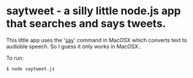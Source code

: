 saytweet - a silly little node.js app that searches and says tweets.
====================================================================

This little app uses the '[say](http://developer.apple.com/library/mac/#documentation/Darwin/Reference/ManPages/man1/say.1.html)' command in MacOSX which converts text to audioble speech. So I guess it only works in MacOSX..

To run:

	$ node saytweet.js
